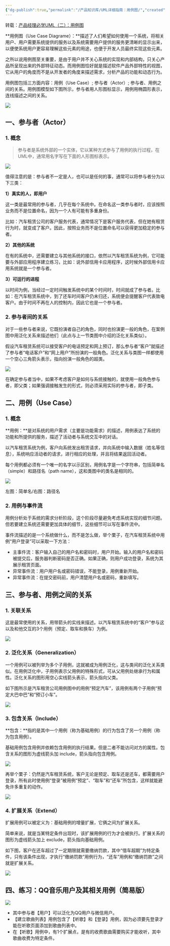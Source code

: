 ```yaml
---
{"dg-publish":true,"permalink":"/产品知识库/UML详细指南：用例图/","created":"2023-11-03T11:26:44.986+08:00","updated":"2023-11-03T13:56:34.369+08:00"}
---
```


转载：[产品经理必学UML（二）：用例图](https://www.woshipm.com/pd/2602941.html)

**用例图（Use Case Diagrame）：**描述了人们希望如何使用一个系统，将相关用户、用户需要系统提供的服务以及系统需要用户提供的服务更清晰的显示出来，以便使系统用户更容易理解这些元素的用途，也便于开发人员最终实现这些元素。

之所以说用例图至关重要，是由于用户并不关心系统的实现和内部结构，只关心产品所呈现出来的外部特征动态。而用例图恰好就是描述软件产品外部特性的视图，它从用户的角度而不是从开发者的角度来描述需求，分析产品的功能和动态行为。

用例图包括三方面内容：用例（Use Case）; 参与者（Actor）; 参与者、用例之间的关系。用例图模型如下图所示，参与者用人形图标显示，用例用椭圆形表示，连线描述之间的关系。

![](https://image.woshipm.com/wp-files/2019/07/pGXL1v9fY5hhv6QtOpyx.png)

## 一、参与者（Actor）

### 1. 概念

> 参与者是系统外部的一个实体，它以某种方式参与了用例的执行过程，在UML中，通常用名字写在下面的人形图标表示。

![](https://image.woshipm.com/wp-files/2019/07/xq3LGueDu7dDBR187JuF.png)

值得注意的是：参与者不一定是人，也可以是任何的事，通常可以将参与者分为以下三类：

**1）真实的人，即用户**

这一类是最常用的参与者，几乎在每个系统中。在命名这一类参与者时，应该按照业务而不是位置命名，因为一个人有可能有多重身份。

比如：汽车租赁公司的客户服务代表，通常情况下是客户服务代表，但在她有租赁行为时，就变成了客户。因此，按照业务而不是位置命名可以获得更加稳定的参与者。

**2）其他的系统**

在有的系统中，还需要建立与其他系统的接口，依然以汽车租赁系统为例，它可能要与外部应用程序建立练习，比如：说外部信用卡应用程序，这时候外部信用卡应用系统就是一个参与者。

**3）可运行的进程**

以时间为例，当经过一定时间触发系统中的某个时间时，时间就成了参与者。比如：在汽车租赁系统中，到了还车时间客户仍未归还，系统便会提醒客户代表致电客户。由于时间不再在人的控制内，因此它也是一个参与者。

### 2. 参与者间的关系

对于一些参与者来说，它既扮演者自己的角色，同时也扮演更一般的角色，在案例图中用泛化关系来描述他们（此点与上一节类图中介绍的泛化关系类似）。

假设汽车租赁系统可以接受客户的电话预定和网上预订，那么参与者“客户”就描述了参与者“电话客户”和“网上用户”所扮演的一般角色。泛化关系与类图一样都使用一个空心三角箭头表示，指向扮演一般角色的超类。

![](https://image.woshipm.com/wp-files/2019/07/NFHCTYf2IOMKbySZJhdH.png)

在确定参与者当中，如果不考虑客户是如何与系统接触的，就使用一般角色参与者，即父类；如果强调接触发生的形式，则必须采用实际的参与者，即子类。

## 二、用例（Use Case）

### 1. 概念

**用例：**是对系统的用户需求（主要是功能需求）的描述，用例表达了系统的功能和所提供的服务，描述了活动者与系统交互中的对话。

以汽车租赁系统为例，客户向系统发出租赁请求，并向系统中输入数据（姓名等信息），系统响应活动者的请求，进行相应的处理，并且将结果返回活动者。

每个用例都必须有一个唯一的名字以示区别，用例名字是一个字符串，包括简单名（simple）和路径名（path name），这和类图中的类名是相同的。

![](https://image.woshipm.com/wp-files/2019/07/FdqLrf5KhxGx3vITGb9S.png)

左图：简单名/右图：路径名

### 2. 用例与事件流

用例分析处于系统的需求分析阶段，这个阶段尽量避免考虑系统实现的细节问题。但若要建立系统还需要更加具体的细节，这些细节可以写在事件流中。

事件流描述的是一个系统做什么，而不是怎么做，举个栗子，在汽车租赁系统中用例“用户登录”可以采取一下方法：

- 主事件流：客户输入自己的用户名和密码时，用户开始。输入的用户名和密码被提交后，服务器判断密码是否正确。如果正确，则用户成功登录，系统为其展示租赁页面。
- 异常事件流：用户用户名或密码错误，不能登录，用例重新开始。
- 异常事件流：在提交密码前，用户清楚用户名或密码，重新填写。

## 三、参与者、用例之间的关系

### 1. 关联关系

这是最常使用的关系，用带箭头的实线来描述。以汽车租赁系统中的“客户”参与这以及和他交互的3个用例（预定、取车和换车）为例。

![](https://image.woshipm.com/wp-files/2019/07/GgwQXUPnhecPPXD3PjqO.png)

### 2. 泛化关系（Generalization）

一个用例可以被列举为多个子用例，这就被成为用例泛化，这与类间的泛化关系类似。在用例泛化中，子用例表示父用例的特殊形式，可从父用例处继承行为和属性。泛化关系的图形用空心实线箭头表示，箭头指向父类。

如下图所示是汽车租赁公司用例图中的用例“预定汽车”，该用例有两个子用例“预定大巴中巴”和“预订小车”。

![](https://image.woshipm.com/wp-files/2019/07/SzS0lrVDc3BWwE8Sy6ft.png)

### 3. 包含关系（Include）

**包含：**指的是其中一个用例（称为基础用例）的行为包含了另一个用例（称为包含用例）。

基础用例包含用例并依赖包含用例的执行结果。但是二者不能访问对方的属性。包含关系的图形为虚线箭头加 include，箭头指向包含用例。

![](https://image.woshipm.com/wp-files/2019/07/WKHRrjf1Ipq6PdtMdGLi.png)

再举个栗子：仍然是汽车租赁系统，客户无论是预定、取车还是还车，都需要用户登录，所有此时使用例“登录”被用例“预定”、“取车”和“还车”所包含，这样就能避免许多重复的动作。

![](https://image.woshipm.com/wp-files/2019/07/5qoSbaSdktjnugp1jSvX.png)

### 4. 扩展关系（Extend）

扩展用例可以被定义为：基础用例的增量扩展，它俩之间为扩展关系。

简单来说，就是当某特定条件出现时，该扩展用例的行为才会被执行。扩展关系的图形为虚线箭头加上 exclude，箭头指向基础用例。

如下图，客户在还车超过了一定期限就需要缴纳罚款，其中“借车超期”为特定条件，只有该条件出现，才执行“缴纳罚款”用例行为，“还车”用例和“缴纳罚款”之间就是扩展关系。

![](https://image.woshipm.com/wp-files/2019/07/lRpXcdgbuzs5Ha66MtoX.png)

## 四、练习：QQ音乐用户及其相关用例（简易版）

![](https://image.woshipm.com/wp-files/2019/07/qk2EyfYplc3Bj5OcQPuW.png)

- 其中参与者【用户】可以泛化为QQ用户与微信用户。
- 【建立歌曲列表】用例包含了【听歌】和【登录】用例，因为必须要先登录才能在听歌页面添加到歌曲列表中。
- 在【听歌】用例中，有1个扩展点，是有的收费歌曲需要购买才能收听，其中歌曲收费为特定条件。